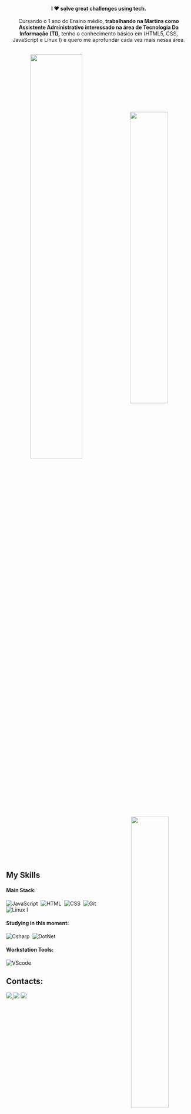 <p align="center">  <strong> I ❤️ solve great challenges using tech. </strong> <br><br> Cursando o 1 ano do Ensino médio, <strong> trabalhando na Martins como Assistente Administrativo interessado na área de Tecnologia Da Informação (TI),</strong> tenho o conhecimento básico em (HTML5, CSS, JavaScript e Linux I) e quero me aprofundar cada vez mais nessa área. </p>&nbsp;

<div  align="center" style="margin-bottom:100px">
<img width=53% align="center"  src="https://github-readme-stats.vercel.app/api?username=Maycon-Melo&show_icons=true&theme=midnight-purple&border_radius=10&rank_icon=github&" />
 <img width=45% align="center" src="https://github-readme-stats-git-main-rafaelalexandrino.vercel.app/api/top-langs/?username=Maycon-Melo&show_icons=true&theme=midnight-purple&layout=compact&border_radius=15&" />
  <img width=45% align="Right"  src= "https://github-readme-stats.vercel.app/api/pin/?username=Maycon-Melo&repo=PORTIFOLIO-SITE&theme=midnight-purple&border_radius=10&" /> 
 </div>

 &nbsp;
 &nbsp;



## My Skills

#### Main Stack:

![JavaScript](https://img.shields.io/badge/JavaScript-F7DF1E?style=for-the-badge&logo=javascript&logoColor=black)&nbsp;
![HTML](https://img.shields.io/badge/HTML5-E34F26?style=for-the-badge&logo=html5&logoColor=white)&nbsp;
![CSS](https://img.shields.io/badge/CSS3-1572B6?style=for-the-badge&logo=css3&logoColor=white)&nbsp;
![Git](https://img.shields.io/badge/GIT-E44C30?style=for-the-badge&logo=git&logoColor=white)&nbsp;
![Linux I](https://img.shields.io/badge/Linux-FCC624?style=for-the-badge&logo=linux&logoColor=black)&nbsp;


<img src="https://raw.githubusercontent.com/MicaelliMedeiros/micaellimedeiros/master/image/computer-illustration.png" min-width="400px" max-width="400px" width="400px" align="right" alt="Computador iuriCode">

#### Studying in this moment:

![Csharp](https://img.shields.io/badge/C%23-239120?style=for-the-badge&logo=c-sharp&logoColor=white)&nbsp;
![DotNet](https://img.shields.io/badge/.NET-512BD4?style=for-the-badge&logo=dotnet&logoColor=white)&nbsp;

#### Workstation Tools:

![VScode](https://img.shields.io/badge/vscode-4285F4?style=for-the-badge&logo=vscode&logoColor=white)&nbsp;

## Contacts:

<div> 
<a href="https://www.instagram.com/mayconnzs_" target="_blank"><img src="https://img.shields.io/badge/-Instagram-%23E4405F?style=for-the-badge&logo=instagram&logoColor=white">
</a>
<a href = "mailto:contato.maycon.,melo.corp@gmail.com"> <img src="https://img.shields.io/badge/-Gmail-%23333?style=for-the-badge&logo=gmail&logoColor=white" target="_blank"></a>
<a href="https://www.linkedin.com/in/maycon-félix-dos-santos-melo-a1319a273/" target="_blank"><img src="https://img.shields.io/badge/-LinkedIn-%230077B5?style=for-the-badge&logo=linkedin&logoColor=white"  target="_blank"></a> 
</div>&nbsp;&nbsp;
 

  
  
<img width=100% src="https://capsule-render.vercel.app/api?type=waving&color=8F0D87&height=120&section=footer"/>
